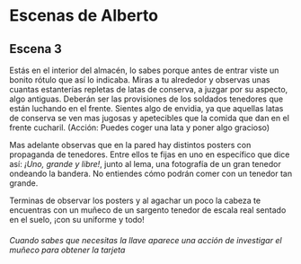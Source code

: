 # Escenas de Alberto

## Escena 3

Estás en el interior del almacén, lo sabes porque antes de entrar viste un bonito rótulo que así lo indicaba. Miras a tu alrededor y observas unas cuantas estanterías repletas de latas de conserva, a juzgar por su aspecto, algo antiguas. Deberán ser las provisiones de los soldados tenedores que están luchando en el frente. Sientes algo de envidia, ya que aquellas latas de conserva se ven mas jugosas y apetecibles que la comida que dan en el frente cucharil. (Acción: Puedes coger una lata y poner algo gracioso)

Mas adelante observas que en la pared hay distintos posters con propaganda de tenedores. Entre ellos te fijas en uno en específico que dice así: *¡Uno, grande y libre!*, junto al lema, una fotografía de un gran tenedor ondeando la bandera. No entiendes cómo podrán comer con un tenedor tan grande.

Terminas de observar los posters y al agachar un poco la cabeza te encuentras con un muñeco de un sargento tenedor de escala real sentado en el suelo, ¡con su uniforme y todo!

###### Cuando sabes que necesitas la llave aparece una acción de investigar el muñeco para obtener la tarjeta